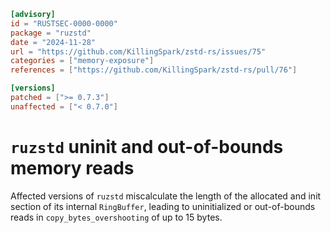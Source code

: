 ```toml
[advisory]
id = "RUSTSEC-0000-0000"
package = "ruzstd"
date = "2024-11-28"
url = "https://github.com/KillingSpark/zstd-rs/issues/75"
categories = ["memory-exposure"]
references = ["https://github.com/KillingSpark/zstd-rs/pull/76"]

[versions]
patched = [">= 0.7.3"]
unaffected = ["< 0.7.0"]
```

# `ruzstd` uninit and out-of-bounds memory reads

Affected versions of `ruzstd` miscalculate the length of the allocated
and init section of its internal `RingBuffer`, leading to uninitialized
or out-of-bounds reads in `copy_bytes_overshooting` of up to 15 bytes.
